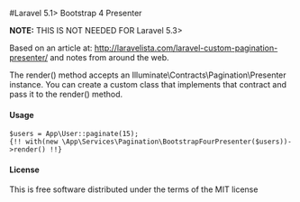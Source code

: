 #Laravel 5.1> Bootstrap 4 Presenter

**NOTE:** THIS IS NOT NEEDED FOR Laravel 5.3>

Based on an article at: http://laravelista.com/laravel-custom-pagination-presenter/ and notes from around the web.

The render() method accepts an Illuminate\Contracts\Pagination\Presenter instance. You can create a custom class that implements that contract and pass it to the render() method.
    
#### Usage
```
$users = App\User::paginate(15);
{!! with(new \App\Services\Pagination\BootstrapFourPresenter($users))->render() !!}
```
#### License

This is free software distributed under the terms of the MIT license
